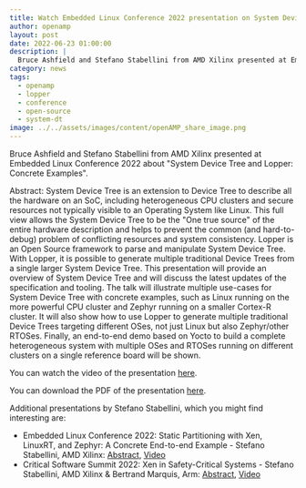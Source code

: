 ```yaml
---
title: Watch Embedded Linux Conference 2022 presentation on System Device Tree and Lopper
author: openamp
layout: post
date: 2022-06-23 01:00:00
description: |
  Bruce Ashfield and Stefano Stabellini from AMD Xilinx presented at Embedded Linux Conference 2022 about "System Device Tree and Lopper: Concrete Examples"
category: news
tags:
  - openamp
  - lopper
  - conference
  - open-source
  - system-dt
image: ../../assets/images/content/openAMP_share_image.png
---
```


Bruce Ashfield and Stefano Stabellini from AMD Xilinx presented at Embedded Linux Conference 2022 about "System Device Tree and Lopper: Concrete Examples".

Abstract:
System Device Tree is an extension to Device Tree to describe all the hardware on an SoC, including heterogeneous CPU clusters and secure resources not typically visible to an Operating System like Linux. This full view allows the System Device Tree to be the "One true source" of the entire hardware description and helps to prevent the common (and hard-to-debug) problem of conflicting resources and system consistency. Lopper is an Open Source framework to parse and manipulate System Device Tree. With Lopper, it is possible to generate multiple traditional Device Trees from a single larger System Device Tree. This presentation will provide an overview of System Device Tree and will discuss the latest updates of the specification and tooling. The talk will illustrate multiple use-cases for System Device Tree with concrete examples, such as Linux running on the more powerful CPU cluster and Zephyr running on a smaller Cortex-R cluster. It will also show how to use Lopper to generate multiple traditional Device Trees targeting different OSes, not just Linux but also Zephyr/other RTOSes. Finally, an end-to-end demo based on Yocto to build a complete heterogeneous system with multiple OSes and RTOSes running on different clusters on a single reference board will be shown.

You can watch the video of the presentation [here](https://www.youtube.com/watch?v=m8wh0pT_P-c&list=PLbzoR-pLrL6r8ZZ_3KT5dYt6yhL3V_Ig4&index=37).

You can download the PDF of the presentation [here](https://static.sched.com/hosted_files/ossna2022/d9/Lopper%20ELCNA%202022.pdf).

Additional presentations by Stefano Stabellini, which you might find interesting are:

- Embedded Linux Conference 2022: Static Partitioning with Xen, LinuxRT, and Zephyr: A Concrete End-to-end Example - Stefano Stabellini, AMD Xilinx: [Abstract](https://ossna2022.sched.com/event/11NqZ/static-partitioning-with-xen-linuxrt-and-zephyr-a-concrete-end-to-end-example-stefano-stabellini-amd?iframe=no), [Video](https://www.youtube.com/watch?v=CiELAJCuHJg&list=PLbzoR-pLrL6r8ZZ_3KT5dYt6yhL3V_Ig4&index=35)
- Critical Software Summit 2022: Xen in Safety-Critical Systems - Stefano Stabellini, AMD Xilinx & Bertrand Marquis, Arm: [Abstract](https://ossna2022.sched.com/event/11Nua/xen-in-safety-critical-systems-stefano-stabellini-amd-bertrand-marquis-arm?iframe=no), [Video](https://www.youtube.com/watch?v=SHo-gCZH5rg&list=PLbzoR-pLrL6pR0cSMlk3Lz3ncNbP21AB0&index=5)
